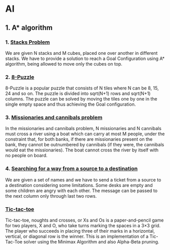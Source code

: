 # AI

## 1.  A* algorithm


### 1. [Stacks Problem](https://github.com/corinacondurachi/FMI/blob/master/AI/blocuri.py)
We are given N stacks and M cubes, placed one over another in different stacks. We have to provide a solution to reach a Goal Configuration using A* algorithm, being allowed to move only the cubes on top. 

### 2. [8-Puzzle](https://github.com/corinacondurachi/FMI/blob/master/AI/8puzzle.py)
8-Puzzle is a popular puzzle that consists of N tiles where N can be 8, 15, 24 and so on. The puzzle is divided into sqrt(N+1) rows and sqrt(N+1) columns. The puzzle can be solved by moving the tiles one by one in the single empty space and thus achieving the Goal configuration.

### 3.  [Missionaries and cannibals problem](https://github.com/corinacondurachi/FMI/blob/master/AI/misionari_canibali.py)
In the missionaries and cannibals problem, N missionaries and N cannibals must cross a river using a boat which can carry at most M people, under the constraint that, for both banks, if there are missionaries present on the bank, they cannot be outnumbered by cannibals (if they were, the cannibals would eat the missionaries). The boat cannot cross the river by itself with no people on board.

### 4. [Searching for a way from a source to a destination](https://github.com/corinacondurachi/FMI/blob/master/AI/cautare_drum.py)
We are given a set of names and we have to send a ticket from a source to a destination considering some limitations. Some desks are empty and some children are angry with each other. The message can be passed to the next column only through last two rows.

### [Tic-tac-toe](https://github.com/corinacondurachi/FMI/blob/master/AI/x_si_0.py)
Tic-tac-toe, noughts and crosses, or Xs and Os is a paper-and-pencil game for two players, X and O, who take turns marking the spaces in a 3×3 grid. The player who succeeds in placing three of their marks in a horizontal, vertical, or diagonal row is the winner. This is an implementation of a Tic-Tac-Toe solver using the Minimax Algorithm and also Alpha-Beta pruning.
